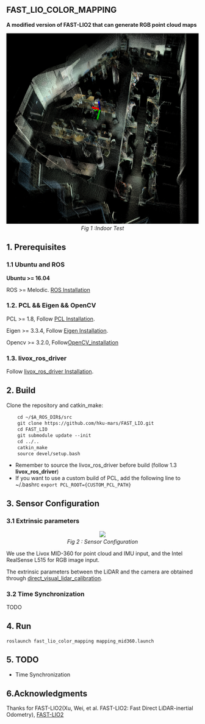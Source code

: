 ## FAST_LIO_COLOR_MAPPING
**A modified version of FAST-LIO2 that can generate RGB point cloud maps**

<p align="center">
  <img src="doc/indoor.png" height="500"/>
  <br>
  <em>Fig 1 :Indoor Test</em>
</p>

## 1. Prerequisites
### 1.1 **Ubuntu** and **ROS**
**Ubuntu >= 16.04**

ROS    >= Melodic. [ROS Installation](http://wiki.ros.org/ROS/Installation)

### 1.2. **PCL && Eigen && OpenCV**
PCL    >= 1.8,   Follow [PCL Installation](http://www.pointclouds.org/downloads/linux.html).

Eigen  >= 3.3.4, Follow [Eigen Installation](http://eigen.tuxfamily.org/index.php?title=Main_Page).

Opencv >= 3.2.0, Follow[OpenCV_installation](https://github.com/opencv/opencv)
### 1.3. **livox_ros_driver**
Follow [livox_ros_driver Installation](https://github.com/Livox-SDK/livox_ros_driver).

## 2. Build

Clone the repository and catkin_make:

```
    cd ~/$A_ROS_DIR$/src
    git clone https://github.com/hku-mars/FAST_LIO.git
    cd FAST_LIO
    git submodule update --init
    cd ../..
    catkin_make
    source devel/setup.bash
```
- Remember to source the livox_ros_driver before build (follow 1.3 **livox_ros_driver**)
- If you want to use a custom build of PCL, add the following line to ~/.bashrc
```export PCL_ROOT={CUSTOM_PCL_PATH}```
## 3. Sensor Configuration
### 3.1 Extrinsic parameters
<p align="center">
  <img src="doc/sensors.png" height="500"/>
  <br>
  <em>Fig 2 : Sensor Configuration</em>
</p>

We use the Livox MID-360 for point cloud and IMU input, and the Intel RealSense L515 for RGB image input.

The extrinsic parameters between the LiDAR and the camera are obtained through [direct_visual_lidar_calibration](https://github.com/koide3/direct_visual_lidar_calibration).
### 3.2 Time Synchronization
TODO

## 4. Run
```
roslaunch fast_lio_color_mapping mapping_mid360.launch
```
## 5. TODO
- Time Synchronization

## 6.Acknowledgments

Thanks for FAST-LIO2(Xu, Wei, et al. FAST-LIO2: Fast Direct LiDAR-inertial Odometry), [FAST-LIO2](https://github.com/hku-mars/FAST_LIO)
